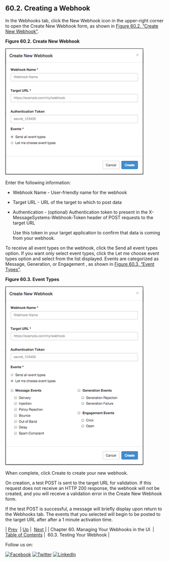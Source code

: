 ## 60.2. Creating a Webhook

In the Webhooks tab, click the New Webhook icon in the upper-right corner to open the Create New Webhook form, as shown in [Figure 60.2, “Create New Webhook”](web-ui.webhooks.create.php#figure_create_webhook "Figure 60.2. Create New Webhook").

<a name="figure_create_webhook"></a>

**Figure 60.2. Create New Webhook**

![Create New Webhook](images/create_webhook.png)

Enter the following information:

*   Webhook Name - User-friendly name for the webhook

*   Target URL - URL of the target to which to post data

*   Authentication - (optional) Authentication token to present in the X-MessageSystems-Webhook-Token header of POST requests to the target URL

    Use this token in your target application to confirm that data is coming from your webhook.

To receive all event types on the webhook, click the Send all event types option. If you want only select event types, click the Let me choose event types option and select from the list displayed. Events are categorized as Message, Generation, or Engagement , as shown in [Figure 60.3, “Event Types”](web-ui.webhooks.create.php#figure_event_types "Figure 60.3. Event Types").

<a name="figure_event_types"></a>

**Figure 60.3. Event Types**

![Event Types](images/event_types.png)

When complete, click Create to create your new webhook.

On creation, a test POST is sent to the target URL for validation. If this request does not receive an HTTP 200 response, the webhook will not be created, and you will receive a validation error in the Create New Webhook form.

If the test POST is successful, a message will briefly display upon return to the Webhooks tab. The events that you selected will begin to be posted to the target URL after after a 1 minute activation time.

| [Prev](web-ui.webhooks.php)  | [Up](web-ui.webhooks.php) |  [Next](web-ui.webhooks.test.php) |
| Chapter 60. Managing Your Webhooks in the UI  | [Table of Contents](index.php) |  60.3. Testing Your Webhook |

Follow us on:

[![Facebook](https://support.messagesystems.com/images/icon-facebook.png)](http://www.facebook.com/messagesystems) [![Twitter](https://support.messagesystems.com/images/icon-twitter.png)](http://twitter.com/#!/MessageSystems) [![LinkedIn](https://support.messagesystems.com/images/icon-linkedin.png)](http://www.linkedin.com/company/message-systems)